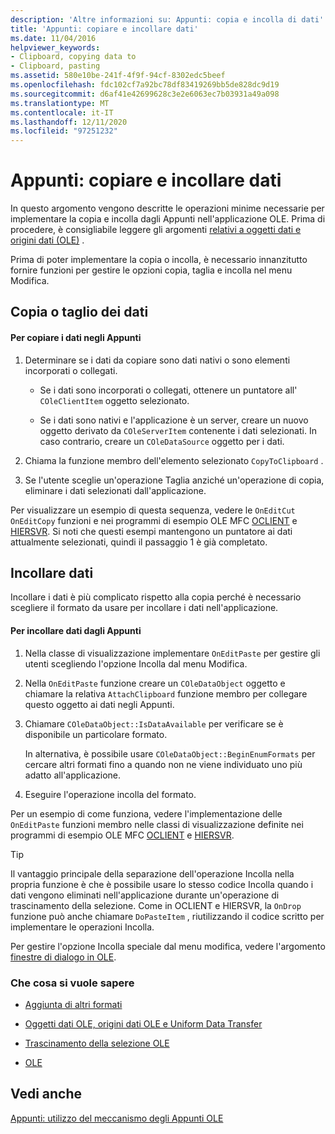 ```yaml
---
description: 'Altre informazioni su: Appunti: copia e incolla di dati'
title: 'Appunti: copiare e incollare dati'
ms.date: 11/04/2016
helpviewer_keywords:
- Clipboard, copying data to
- Clipboard, pasting
ms.assetid: 580e10be-241f-4f9f-94cf-8302edc5beef
ms.openlocfilehash: fdc102cf7a92bc78df83419269bb5de828dc9d19
ms.sourcegitcommit: d6af41e42699628c3e2e6063ec7b03931a49a098
ms.translationtype: MT
ms.contentlocale: it-IT
ms.lasthandoff: 12/11/2020
ms.locfileid: "97251232"
---
```

# <a name="clipboard-copying-and-pasting-data"></a>Appunti: copiare e incollare dati

In questo argomento vengono descritte le operazioni minime necessarie per implementare la copia e incolla dagli Appunti nell'applicazione OLE. Prima di procedere, è consigliabile leggere gli argomenti [relativi a oggetti dati e origini dati (OLE)](data-objects-and-data-sources-ole.md) .

Prima di poter implementare la copia o incolla, è necessario innanzitutto fornire funzioni per gestire le opzioni copia, taglia e incolla nel menu Modifica.

## <a name="copying-or-cutting-data"></a><a name="_core_copying_or_cutting_data"></a> Copia o taglio dei dati

#### <a name="to-copy-data-to-the-clipboard"></a>Per copiare i dati negli Appunti

1. Determinare se i dati da copiare sono dati nativi o sono elementi incorporati o collegati.

   - Se i dati sono incorporati o collegati, ottenere un puntatore all' `COleClientItem` oggetto selezionato.

   - Se i dati sono nativi e l'applicazione è un server, creare un nuovo oggetto derivato da `COleServerItem` contenente i dati selezionati. In caso contrario, creare un `COleDataSource` oggetto per i dati.

1. Chiama la funzione membro dell'elemento selezionato `CopyToClipboard` .

1. Se l'utente sceglie un'operazione Taglia anziché un'operazione di copia, eliminare i dati selezionati dall'applicazione.

Per visualizzare un esempio di questa sequenza, vedere le `OnEditCut` `OnEditCopy` funzioni e nei programmi di esempio OLE MFC [OCLIENT](../overview/visual-cpp-samples.md) e [HIERSVR](../overview/visual-cpp-samples.md). Si noti che questi esempi mantengono un puntatore ai dati attualmente selezionati, quindi il passaggio 1 è già completato.

## <a name="pasting-data"></a><a name="_core_pasting_data"></a> Incollare dati

Incollare i dati è più complicato rispetto alla copia perché è necessario scegliere il formato da usare per incollare i dati nell'applicazione.

#### <a name="to-paste-data-from-the-clipboard"></a>Per incollare dati dagli Appunti

1. Nella classe di visualizzazione implementare `OnEditPaste` per gestire gli utenti scegliendo l'opzione Incolla dal menu Modifica.

1. Nella `OnEditPaste` funzione creare un `COleDataObject` oggetto e chiamare la relativa `AttachClipboard` funzione membro per collegare questo oggetto ai dati negli Appunti.

1. Chiamare `COleDataObject::IsDataAvailable` per verificare se è disponibile un particolare formato.

   In alternativa, è possibile usare `COleDataObject::BeginEnumFormats` per cercare altri formati fino a quando non ne viene individuato uno più adatto all'applicazione.

1. Eseguire l'operazione incolla del formato.

Per un esempio di come funziona, vedere l'implementazione delle `OnEditPaste` funzioni membro nelle classi di visualizzazione definite nei programmi di esempio OLE MFC [OCLIENT](../overview/visual-cpp-samples.md) e [HIERSVR](../overview/visual-cpp-samples.md).

> [!TIP]
> Il vantaggio principale della separazione dell'operazione Incolla nella propria funzione è che è possibile usare lo stesso codice Incolla quando i dati vengono eliminati nell'applicazione durante un'operazione di trascinamento della selezione. Come in OCLIENT e HIERSVR, la `OnDrop` funzione può anche chiamare `DoPasteItem` , riutilizzando il codice scritto per implementare le operazioni Incolla.

Per gestire l'opzione Incolla speciale dal menu modifica, vedere l'argomento [finestre di dialogo in OLE](dialog-boxes-in-ole.md).

### <a name="what-do-you-want-to-know-more-about"></a>Che cosa si vuole sapere

- [Aggiunta di altri formati](clipboard-adding-other-formats.md)

- [Oggetti dati OLE, origini dati OLE e Uniform Data Transfer](data-objects-and-data-sources-ole.md)

- [Trascinamento della selezione OLE](drag-and-drop-ole.md)

- [OLE](ole-background.md)

## <a name="see-also"></a>Vedi anche

[Appunti: utilizzo del meccanismo degli Appunti OLE](clipboard-using-the-ole-clipboard-mechanism.md)
